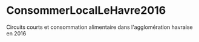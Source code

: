 # ConsommerLocalLeHavre2016
Circuits courts et consommation alimentaire dans l'agglomération havraise en 2016
